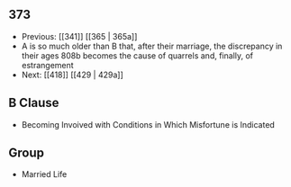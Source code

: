 ## 373
- Previous: [[341]] [[365 | 365a]] 
- A is so much older than B that, after their marriage, the discrepancy in their ages 808b becomes the cause of quarrels and, finally, of estrangement
- Next: [[418]] [[429 | 429a]] 

## B Clause
- Becoming Invoived with Conditions in Which Misfortune is Indicated

## Group
- Married Life

